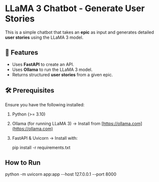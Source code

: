 # LLaMA 3 Chatbot - Generate User Stories

This is a simple chatbot that takes an **epic** as input and generates detailed **user stories** using the LLaMA 3 model.

## 🚀 Features
- Uses **FastAPI** to create an API.
- Uses **Ollama** to run the LLaMA 3 model.
- Returns structured **user stories** from a given epic.

## 🛠 Prerequisites
Ensure you have the following installed:
1. Python (>= 3.10)
2. Ollama (for running LLaMA 3) → Install from [https://ollama.com](https://ollama.com)
3. FastAPI & Uvicorn → Install with:
   
   pip install -r requirements.txt

## How to Run

python -m uvicorn app:app --host 127.0.0.1 --port 8000